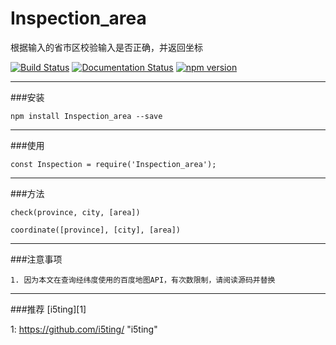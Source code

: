 # Inspection_area
根据输入的省市区校验输入是否正确，并返回坐标

[![Build Status](https://travis-ci.org/nnliang/Inspection_area.svg?branch=master)](https://travis-ci.org/nnliang/Inspection_area)
[![Documentation Status](https://readthedocs.org/projects/inspection-area/badge/?version=latest)](http://inspection-area.readthedocs.io/en/latest/?badge=latest)
[![npm version](https://badge.fury.io/js/inspection_area.svg)](https://badge.fury.io/js/inspection_area)

-----


###安装
```
npm install Inspection_area --save
```
-----
###使用

```
const Inspection = require('Inspection_area');
```
-----
###方法
```
check(province, city, [area])

coordinate([province], [city], [area])

```
-----
###注意事项
```
1. 因为本文在查询经纬度使用的百度地图API，有次数限制，请阅读源码并替换
```
-----
###推荐
[i5ting][1]

1: https://github.com/i5ting/   "i5ting"
